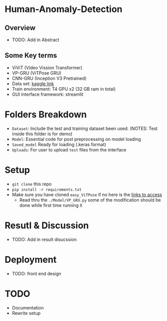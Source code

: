 # Human-Anomaly-Detection
## Overview
- TODO: Add in Abstract

## Some Key terms
- ViViT (Video Vission Transformer)
- VP-GRU (ViTPose GRU)
- CNN-GRU (Inception V3 Pretrained)
- Data set: [kaggle link](https://www.kaggle.com/datasets/ngoduy/dataset-video-for-human-action-recognition)
- Train environment: T4 GPU x2 (32 GB ram in total)
- GUI interface framework: streamlit


# Folders Breakdown
- `Dataset`: Include the test and training dataset been used. (NOTES: Test inside this folder is for demo)
- `Model`: Essential code for post preprocessing on model loading
- `Saved_model` Ready for loading (.keras format)
- `Uploads`: For user to upload `test` files from the interface

# Setup
- `git clone` this repo
- `pip install -r requirements.txt`
- Make sure you have cloned `easy_ViTPose` if no here is the [links to access](https://github.com/JunkyByte/easy_ViTPose)
    - Read thru the `./Model/VP_GRU.py` some of the modification should be done while first time running it
    
# Resutl & Discussion
- TODO: Add in result disucssion

# Deployment
- TODO: front end design

# TODO
- Documentation
- Rewrite setup 